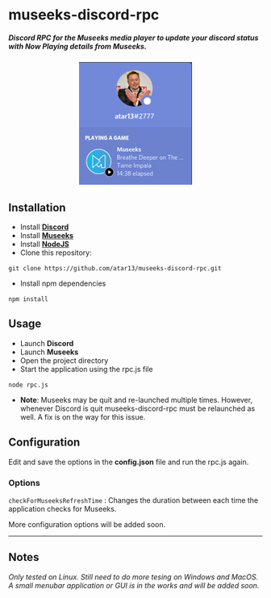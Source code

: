 # museeks-discord-rpc

##### Discord RPC for the Museeks media player to update your discord status with Now Playing details from Museeks.

<p align="center">
  <img src="rpc_example.png">
</p>

## Installation
- Install **[Discord](https://discord.com/)**
- Install **[Museeks](https://museeks.io/)**
- Install **[NodeJS](https://nodejs.org/en/)**
- Clone this repository:
```clone
git clone https://github.com/atar13/museeks-discord-rpc.git
```
- Install npm dependencies
```npm_install
npm install
```
## Usage
- Launch **Discord**
- Launch **Museeks**
- Open the project directory
- Start the application using the rpc.js file
```node_rpc
node rpc.js
```
* **Note**: Museeks may be quit and re-launched multiple times. However, whenever Discord is quit museeks-discord-rpc must be relaunched as well. A fix is on the way for this issue.

## Configuration
Edit and save the options in the **config.json** file and run the rpc.js again.
### Options 
`checkForMuseeksRefreshTime` : Changes the duration between each time the application checks for Museeks.

More configuration options will be added soon.

---
## Notes 
*Only tested on Linux. Still need to do more tesing on Windows and MacOS.*
*A small menubar application or GUI is in the works and will be added soon.*

